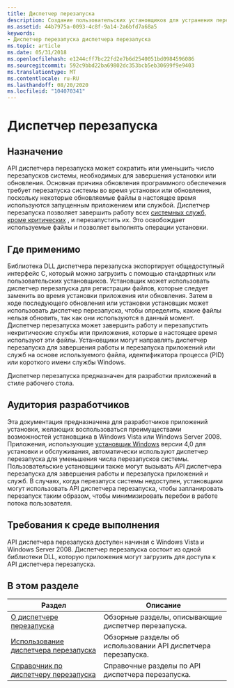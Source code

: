 ```yaml
---
title: Диспетчер перезапуска
description: Создание пользовательских установщиков для устранения перезапусков системы, необходимых для обновления используемого файла. Завершите работу и перезапустите все, но критически важные системные службы из программ.
ms.assetid: 44b7975a-0093-4c8f-9a14-2a6bfd7a68a5
keywords:
- Диспетчер перезапуска диспетчера перезапуска
ms.topic: article
ms.date: 05/31/2018
ms.openlocfilehash: e1244cff7bc22fd2e7b6d2540051bd0984596086
ms.sourcegitcommit: 592c9bbd22ba69802dc353bcb5eb30699f9e9403
ms.translationtype: MT
ms.contentlocale: ru-RU
ms.lasthandoff: 08/20/2020
ms.locfileid: "104070341"
---
```

# <a name="restart-manager"></a>Диспетчер перезапуска

## <a name="purpose"></a>Назначение

API диспетчера перезапуска может сократить или уменьшить число перезапусков системы, необходимых для завершения установки или обновления. Основная причина обновления программного обеспечения требует перезапуска системы во время установки или обновления, поскольку некоторые обновляемые файлы в настоящее время используются запущенным приложением или службой. Диспетчер перезапуска позволяет завершить работу всех [системных служб, кроме критических](critical-system-services.md) , и перезапустить их. Это освобождает используемые файлы и позволяет выполнять операции установки.

## <a name="where-applicable"></a>Где применимо

Библиотека DLL диспетчера перезапуска экспортирует общедоступный интерфейс C, который можно загрузить с помощью стандартных или пользовательских установщиков. Установщик может использовать диспетчер перезапуска для регистрации файлов, которые следует заменить во время установки приложения или обновления. Затем в ходе последующего обновления или установки установщик может использовать диспетчер перезапуска, чтобы определить, какие файлы нельзя обновить, так как они используются в данный момент. Диспетчер перезапуска может завершить работу и перезапустить некритические службы или приложения, которые в настоящее время используют эти файлы. Установщики могут направлять диспетчер перезапуска для завершения работы и перезапуска приложений или служб на основе используемого файла, идентификатора процесса (PID) или короткого имени службы Windows.

Диспетчер перезапуска предназначен для разработки приложений в стиле рабочего стола.

## <a name="developer-audience"></a>Аудитория разработчиков

Эта документация предназначена для разработчиков приложений установки, желающих воспользоваться преимуществами возможностей установщика в Windows Vista или Windows Server 2008. Приложения, использующие [установщик Windows](/windows/desktop/Msi/windows-installer-portal) версии 4,0 для установки и обслуживания, автоматически используют диспетчер перезапуска для уменьшения числа перезапусков системы. Пользовательские установщики также могут вызывать API диспетчера перезапуска для завершения работы и перезапуска приложений и служб. В случаях, когда перезапуск системы недоступен, установщики могут использовать API диспетчера перезапуска, чтобы запланировать перезапуск таким образом, чтобы минимизировать перебои в работе потока пользователя.

## <a name="run-time-requirements"></a>Требования к среде выполнения

API диспетчера перезапуска доступен начиная с Windows Vista и Windows Server 2008. Диспетчер перезапуска состоит из одной библиотеки DLL, которую приложения могут загрузить для доступа к API диспетчера перезапуска.

## <a name="in-this-section"></a>В этом разделе



| Раздел                                                                 | Описание                                                     |
|-----------------------------------------------------------------------|-----------------------------------------------------------------|
| [О диспетчере перезапуска](about-restart-manager.md)<br/>         | Обзорные разделы, описывающие диспетчер перезапуска.<br/>   |
| [Использование диспетчера перезапуска](using-restart-manager.md)<br/>         | Обзорные разделы об использовании API диспетчера перезапуска.<br/> |
| [Справочник по диспетчеру перезапуска](restart-manager-reference.md)<br/> | Справочные разделы по API диспетчера перезапуска.<br/>        |



 

 

